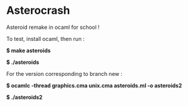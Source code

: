 # Asterocrash

Asteroid remake in ocaml for school !

To test, install ocaml, then run :

**$ make asteroids**

**$ ./asteroids**

For the version corresponding to branch new :

**$ ocamlc -thread graphics.cma unix.cma asteroids.ml -o asteroids2**

**$ ./asteroids2**
